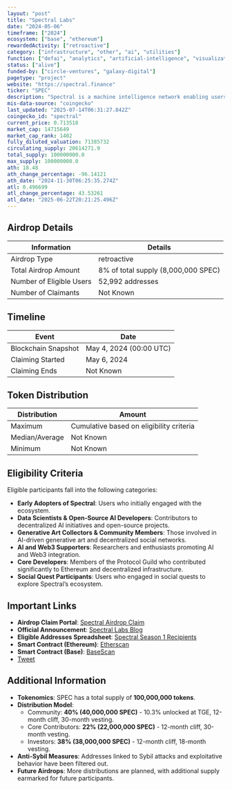 ```yaml
---
layout: "post"
title: "Spectral Labs"
date: "2024-05-06"
timeframe: ["2024"]
ecosystem: ["base", "ethereum"]
rewardedActivity: ["retroactive"]
category: ["infrastructure", "other", "ai", "utilities"]
function: ["defai", "analytics", "artificial-intelligence", "visualization", "ai-agents", "ai-agent-launchpad"]
status: ["alive"]
funded-by: ["circle-ventures", "galaxy-digital"]
pagetype: "project"
website: "https://spectral.finance"
ticker: "SPEC"
description: "Spectral is a machine intelligence network enabling users to build on-chain AI agents and engage in an on-chain agent economy. It offers tools like Spectral Syntax and Nova, integrated via Inferchain, ensuring transparency and decentralization."
mis-data-source: "coingecko"
last_updated: "2025-07-14T06:31:27.842Z"
coingecko_id: "spectral"
current_price: 0.713518
market_cap: 14715649
market_cap_rank: 1402
fully_diluted_valuation: 71385732
circulating_supply: 20614271.9
total_supply: 100000000.0
max_supply: 100000000.0
ath: 18.48
ath_change_percentage: -96.14121
ath_date: "2024-11-30T06:25:35.274Z"
atl: 0.496699
atl_change_percentage: 43.53261
atl_date: "2025-06-22T20:21:25.496Z"
---
```


## Airdrop Details

| Information              | Details                             |
| ------------------------ | ----------------------------------- |
| Airdrop Type             | retroactive                         |
| Total Airdrop Amount     | 8% of total supply (8,000,000 SPEC) |
| Number of Eligible Users | 52,992 addresses                    |
| Number of Claimants      | Not Known                           |

## Timeline

| Event               | Date                    |
| ------------------- | ----------------------- |
| Blockchain Snapshot | May 4, 2024 (00:00 UTC) |
| Claiming Started    | May 6, 2024             |
| Claiming Ends       | Not Known               |

## Token Distribution

| Distribution   | Amount                                   |
| -------------- | ---------------------------------------- |
| Maximum        | Cumulative based on eligibility criteria |
| Median/Average | Not Known                                |
| Minimum        | Not Known                                |

## Eligibility Criteria

Eligible participants fall into the following categories:

- **Early Adopters of Spectral**: Users who initially engaged with the ecosystem.
- **Data Scientists & Open-Source AI Developers**: Contributors to decentralized AI initiatives and open-source projects.
- **Generative Art Collectors & Community Members**: Those involved in AI-driven generative art and decentralized social networks.
- **AI and Web3 Supporters**: Researchers and enthusiasts promoting AI and Web3 integration.
- **Core Developers**: Members of the Protocol Guild who contributed significantly to Ethereum and decentralized infrastructure.
- **Social Quest Participants**: Users who engaged in social quests to explore Spectral’s ecosystem.

## Important Links

- **Airdrop Claim Portal**: [Spectral Airdrop Claim](https://claims.spectrallabs.xyz)
- **Official Announcement**: [Spectral Labs Blog](https://web.archive.org/web/20240518171433/https://blog.spectral.finance/spectralairdrop/)
- **Eligible Addresses Spreadsheet**: [Spectral Season 1 Recipients](https://blog.spectral.finance/spectralairdrop/)
- **Smart Contract (Ethereum)**: [Etherscan](https://etherscan.io/token/0xAdF7C35560035944e805D98fF17d58CDe2449389)
- **Smart Contract (Base)**: [BaseScan](https://basescan.org/address/0x96419929d7949d6a801a6909c145c8eef6a40431)
- [Tweet](https://x.com/Spectral_Labs/status/1787432801261990145)

## Additional Information

- **Tokenomics**: SPEC has a total supply of **100,000,000 tokens**.
- **Distribution Model**:
  - Community: **40% (40,000,000 SPEC)** - 10.3% unlocked at TGE, 12-month cliff, 30-month vesting.
  - Core Contributors: **22% (22,000,000 SPEC)** - 12-month cliff, 30-month vesting.
  - Investors: **38% (38,000,000 SPEC)** - 12-month cliff, 18-month vesting.
- **Anti-Sybil Measures**: Addresses linked to Sybil attacks and exploitative behavior have been filtered out.
- **Future Airdrops**: More distributions are planned, with additional supply earmarked for future participants.